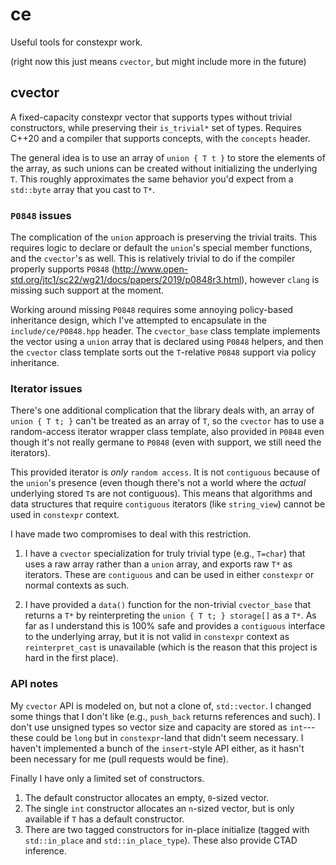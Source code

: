 # ce
Useful tools for constexpr work. 

(right now this just means `cvector`, but might include more in the future)

## cvector

A fixed-capacity constexpr vector that supports types without trivial
constructors, while preserving their `is_trivial*` set of types. Requires C++20
and a compiler that supports concepts, with the `concepts` header.

The general idea is to use an array of `union { T t }` to store the elements of
the array, as such unions can be created without initializing the underlying
`T`. This roughly approximates the same behavior you'd expect from a `std::byte`
array that you cast to `T*`.

### `P0848` issues

The complication of the `union` approach is preserving the trivial traits. This
requires logic to declare or default the `union`'s special member functions, and
the `cvector`'s as well. This is relatively trivial to do if the compiler
properly supports `P0848` 
(http://www.open-std.org/jtc1/sc22/wg21/docs/papers/2019/p0848r3.html), however
`clang` is missing such support at the moment.

Working around missing `P0848` requires some annoying policy-based inheritance
design, which I've attempted to encapsulate in the `include/ce/P0848.hpp`
header. The `cvector_base` class template implements the vector using a `union`
array that is declared using `P0848` helpers, and then the `cvector` class
template sorts out the `T`-relative `P0848` support via policy inheritance.

### Iterator issues

There's one additional complication that the library deals with, an array of
`union { T t; }` can't be treated as an array of `T`, so the `cvector` has to
use a random-access iterator wrapper class template, also provided in `P0848`
even though it's not really germane to `P0848` (even with support, we still need
the iterators).

This provided iterator is _only_ `random access`. It is not `contiguous` because
of the `union`'s presence (even though there's not a world where the _actual_
underlying stored `T`s are not contiguous). This means that algorithms and data
structures that require `contiguous` iterators (like `string_view`) cannot be
used in `constexpr` context.

I have made two compromises to deal with this restriction.

1. I have a `cvector` specialization for truly trivial type (e.g., `T=char`)
   that uses a raw array rather than a `union` array, and exports raw `T*` as
   iterators. These are `contiguous` and can be used in either `constexpr` or
   normal contexts as such.

2. I have provided a `data()` function for the non-trivial `cvector_base` that
   returns a `T*` by reinterpreting the `union { T t; } storage[]` as a `T*`. As
   far as I understand this is 100% safe and provides a `contiguous` interface
   to the underlying array, but it is not valid in `constexpr` context as
   `reinterpret_cast` is unavailable (which is the reason that this project is
   hard in the first place).

### API notes

My `cvector` API is modeled on, but not a clone of, `std::vector`. I changed
some things that I don't like (e.g., `push_back` returns references and such). I
don't use unsigned types so vector size and capacity are stored as `int`---these
could be `long` but in  `constexpr`-land that didn't seem necessary. I haven't
implemented a bunch of the `insert`-style API either, as it hasn't been
necessary for me (pull requests would be fine).

Finally I have only a limited set of constructors.

1. The default constructor allocates an empty, `0`-sized vector.
2. The single `int` constructor allocates an `n`-sized vector, but is only
   available if `T` has a default constructor.
3. There are two tagged constructors for in-place initialize (tagged with
   `std::in_place` and `std::in_place_type`). These also provide CTAD
   inference. 
